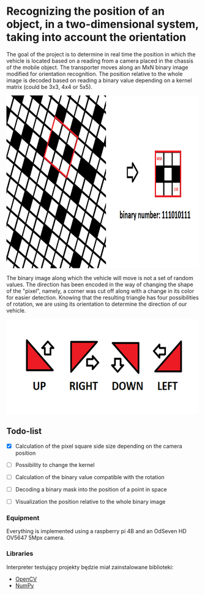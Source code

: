 # Recognizing the position of an object, in a two-dimensional system, taking into account the orientation

The goal of the project is to determine in real time the position in which the vehicle is located based on a reading from a camera placed in the chassis of the mobile object. The transporter moves along an MxN binary image modified for orientation recognition. The position relative to the whole image is decoded based on reading a binary value depending on a kernel matrix (could be 3x3, 4x4 or 5x5).


<p align="center">
  <img width="908" height="451" src="./readme_files/table.png">
</p>

The binary image along which the vehicle will move is not a set of random values. The direction has been encoded in the way of changing the shape of the "pixel", namely, a corner was cut off along with a change in its color for easier detection. Knowing that the resulting triangle has four possibilities of rotation, we are using its orientation to determine the direction of our vehicle.

<p align="center">
  <img width="580" height="248" src="./readme_files/orientation_triangle.png">
</p>


## Todo-list
- [x] Calculation of the pixel square side size depending on the camera position
- [ ] Possibility to change the kernel
- [ ] Calculation of the binary value compatible with the rotation
- [ ] Decoding a binary mask into the position of a point in space
- [ ] Visualization the position relative to the whole binary image


### Equipment
Everything is implemented using a raspberry pi 4B and an OdSeven HD OV5647 5Mpx camera.


### Libraries
Interpreter testujący projekty będzie miał zainstalowane biblioteki:
- [OpenCV](https://docs.opencv.org/master/)
- [NumPy](https://numpy.org/)


